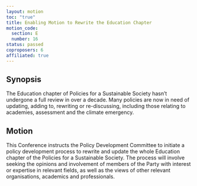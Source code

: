 ```yaml
---
layout: motion
toc: "true"
title: Enabling Motion to Rewrite the Education Chapter
motion_code:
  section: E
  number: 16
status: passed
coproposers: 6
affiliated: true
---
```

## Synopsis

The Education chapter of Policies for a Sustainable Society hasn’t undergone a full review in over a decade. Many policies are now in need of updating, adding to, rewriting or re-discussing, including those relating to academies, assessment and the climate emergency.

## Motion

This Conference instructs the Policy Development Committee to initiate a policy development process to rewrite and update the whole Education chapter of the Policies for a Sustainable Society. The process will involve seeking the opinions and involvement of members of the Party with interest or expertise in relevant fields, as well as the views of other relevant organisations, academics and professionals.